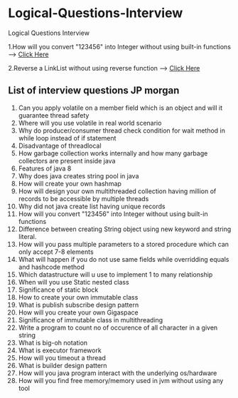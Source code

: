 # Logical-Questions-Interview
Logical Questions Interview

1.How will you convert "123456" into Integer without using built-in functions
  --> [Click Here](IntToNum.java)

2.Reverse a LinkList without using reverse function
  --> [Click Here](RevLinkList.java)
  
## List of interview questions JP morgan
1.	Can you apply volatile on a member field which is an object and will it guarantee thread safety
2.	Where will you use volatile in real world scenario
3.	Why do producer/consumer thread check condition for wait method in while loop instead of if statement
4.	Disadvantage of threadlocal
5.	How garbage collection works internally and how many garbage collectors are present inside java
6.	Features of java 8
7.	Why does java creates string pool in java
8.	How will create your own hashmap
9.	How will design your own multithreaded collection having million of records to be accessible by multiple threads
10.	Why did not java create list having unique records
11.	How will you convert "123456" into Integer without using built-in functions
12.	Difference between creating String object using new keyword and string literal.
13.	How will you pass multiple parameters to a stored procedure which can only accept 7-8 elements
14.	What will happen if you do not use same fields while overridding equals and hashcode method
15.	Which datastructure will u use to implement 1 to many relationship
16.	When will you use Static nested class
17.	Significance of static block
18.	How to create your own immutable class
19.	What is publish subscribe design pattern
20.	How will you create your own Gigaspace
21.	Significance of immutable class in multithreading
22.	Write a program to count no of occurence of all character in a given string
23.	What is big-oh notation
24.	What is executor framework 
25.	How will you timeout a thread
26.	What is builder design pattern
27.	How will you java program interact with the underlying os/hardware
28.	How will you find free memory/memory used in jvm without using any tool
